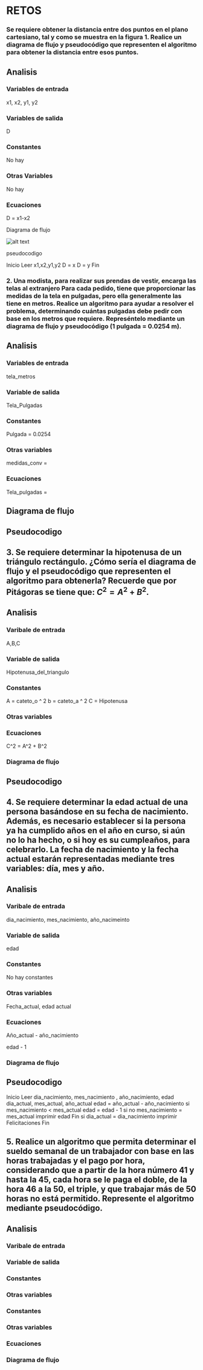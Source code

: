 # RETOS

### Se requiere obtener la distancia entre dos puntos en el plano cartesiano, tal y como se muestra en la figura 1. Realice un diagrama de flujo y pseudocódigo que representen el algoritmo para obtener la distancia entre esos puntos.


 ## Analisis

### Variables de entrada
x1, x2, y1, y2

### Variables de salida
D

### Constantes
No hay

### Otras Variables 
No hay

### Ecuaciones

D = x1-x2



Diagrama de flujo

![alt text](<Diagrama de flujo Tarea 1.png>)


pseudocodigo

Inicio
Leer x1,x2,y1,y2
D = x
D = y
Fin

### 2. Una modista, para realizar sus prendas de vestir, encarga las telas al extranjero Para cada pedido, tiene que proporcionar las medidas de la tela en pulgadas, pero ella generalmente las tiene en metros. Realice un algoritmo para ayudar a resolver el problema, determinando cuántas pulgadas debe pedir con base en los metros que requiere. Represéntelo mediante un diagrama de flujo y pseudocódigo (1 pulgada = 0.0254 m).

## Analisis

### Variables de entrada
tela_metros
### Variable de salida
Tela_Pulgadas
### Constantes
Pulgada = 0.0254
### Otras variables
medidas_conv = 
### Ecuaciones
Tela_pulgadas = 
## Diagrama de flujo


## Pseudocodigo



## 3.  Se requiere determinar la hipotenusa de un triángulo rectángulo. ¿Cómo sería el diagrama de flujo y el pseudocódigo que representen el algoritmo para obtenerla? Recuerde que por Pitágoras se tiene que: $C^2 = A^2 + B^2$.

## Analisis

### Varibale de entrada 
A,B,C
### Variable de salida
Hipotenusa_del_triangulo
### Constantes
A = cateto_o ^ 2
b = cateto_a ^ 2
C = Hipotenusa
### Otras variables


### Ecuaciones
C^2 = A^2 + B^2

### Diagrama de flujo



## Pseudocodigo


## 4. Se requiere determinar la edad actual de una persona basándose en su fecha de nacimiento. Además, es necesario establecer si la persona ya ha cumplido años en el año en curso, si aún no lo ha hecho, o si hoy es su cumpleaños, para celebrarlo. La fecha de nacimiento y la fecha actual estarán representadas mediante tres variables: día, mes y año. 


## Analisis

### Varibale de entrada 
dia_nacimiento, mes_nacimiento, año_nacimeinto
### Variable de salida
edad
### Constantes
No hay constantes
### Otras variables
Fecha_actual, edad actual
### Ecuaciones
Año_actual - año_nacimiento

edad - 1
### Diagrama de flujo



## Pseudocodigo
Inicio
Leer dia_nacimiento, mes_nacimiento , año_nacimiento, edad
dia_actual, mes_actual, año_actual
edad = año_actual - año_nacimiento
     si mes_nacimiento < mes_actual
        edad = edad - 1
     si no mes_nacimiento = mes_actual
           imprimir edad
Fin si
     dia_actual = dia_nacimiento
         imprimir Felicitaciones
Fin
## 5. Realice un algoritmo que permita determinar el sueldo semanal de un trabajador con base en las horas trabajadas y el pago por hora, considerando que a partir de la hora número 41 y hasta la 45, cada hora se le paga el doble, de la hora 46 a la 50, el triple, y que trabajar más de 50 horas no está permitido. Represente el algoritmo mediante pseudocódigo.

## Analisis

### Varibale de entrada 

### Variable de salida

### Constantes

### Otras variables

### Constantes

### Otras variables

### Ecuaciones

### Diagrama de flujo
